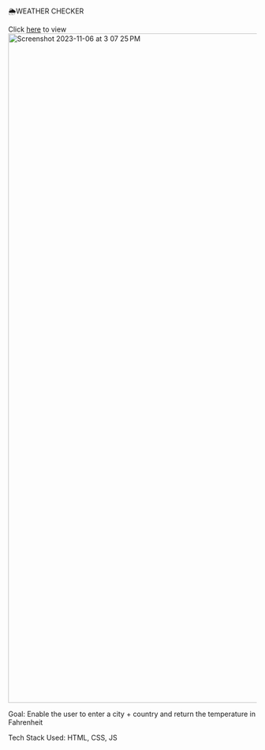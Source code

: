 🌦WEATHER CHECKER

Click [here](https://htmlpreview.github.io/?https://github.com/kezthom/weather-api/blob/answer/index.html) to view
<img width="1358" alt="Screenshot 2023-11-06 at 3 07 25 PM" src="https://github.com/kezthom/weather-api/assets/137250400/46604815-1685-4b78-8661-52e7f1ab6d3c">

Goal: Enable the user to enter a city + country and return the temperature in Fahrenheit

Tech Stack Used: HTML, CSS, JS
